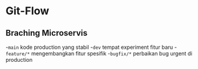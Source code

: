 # Git-Flow

## Braching Microservis
-`main` kode production yang stabil
-`dev` tempat experiment fitur baru
-`feature/*` mengembangkan fitur spesifik
-`bugfix/*` perbaikan bug urgent di production 

